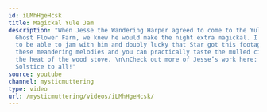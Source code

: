 ```yaml
---
id: iLMhHgeHcsk
title: Magickal Yule Jam
description: "When Jesse the Wandering Harper agreed to come to the Yule party at
  Ghost Flower Farm, we knew he would make the night extra magickal. I was just lucky
  to be able to jam with him and doubly lucky that Star got this footage. Sink into
  these meandering melodies and you can practically taste the mulled cider and feel
  the heat of the wood stove. \n\nCheck out more of Jesse’s work here: https://thewanderingharper.bandcamp.com\n\nMerry
  Solstice to all!"
source: youtube
channel: mysticmuttering
type: video
url: /mysticmuttering/videos/iLMhHgeHcsk/
---
```

